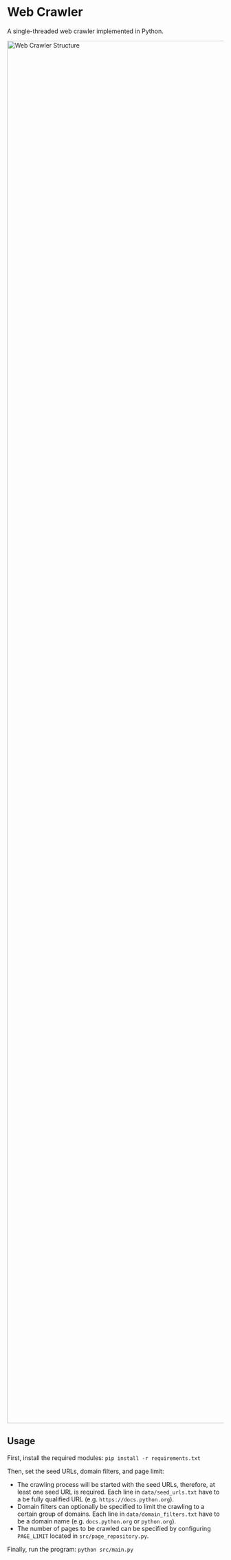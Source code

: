# Web Crawler

A single-threaded web crawler implemented in Python.

<img width="3207" alt="Web Crawler Structure" src="https://github.com/shayshakiba/web-crawler/assets/70333359/32bfb122-f476-4f56-b8ba-0239b121fd3b">

## Usage

First, install the required modules: `pip install -r requirements.txt`

Then, set the seed URLs, domain filters, and page limit:
  * The crawling process will be started with the seed URLs, therefore, at least one seed URL is required. Each line in `data/seed_urls.txt` have to a be fully qualified URL (e.g. `https://docs.python.org`).
  * Domain filters can optionally be specified to limit the crawling to a certain group of domains. Each line in `data/domain_filters.txt` have to be a domain name (e.g. `docs.python.org` or `python.org`).
  * The number of pages to be crawled can be specified by configuring `PAGE_LIMIT` located in `src/page_repository.py`.

Finally, run the program: `python src/main.py`
